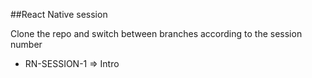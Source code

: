 ##React Native session

Clone the repo and switch between branches according to the session number
 - RN-SESSION-1 => Intro 
